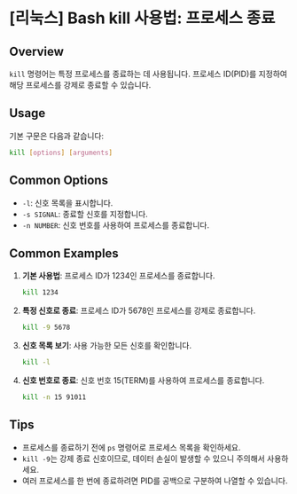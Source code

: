 # [리눅스] Bash kill 사용법: 프로세스 종료

## Overview
`kill` 명령어는 특정 프로세스를 종료하는 데 사용됩니다. 프로세스 ID(PID)를 지정하여 해당 프로세스를 강제로 종료할 수 있습니다.

## Usage
기본 구문은 다음과 같습니다:

```bash
kill [options] [arguments]
```

## Common Options
- `-l`: 신호 목록을 표시합니다.
- `-s SIGNAL`: 종료할 신호를 지정합니다.
- `-n NUMBER`: 신호 번호를 사용하여 프로세스를 종료합니다.

## Common Examples
1. **기본 사용법**: 프로세스 ID가 1234인 프로세스를 종료합니다.
   ```bash
   kill 1234
   ```

2. **특정 신호로 종료**: 프로세스 ID가 5678인 프로세스를 강제로 종료합니다.
   ```bash
   kill -9 5678
   ```

3. **신호 목록 보기**: 사용 가능한 모든 신호를 확인합니다.
   ```bash
   kill -l
   ```

4. **신호 번호로 종료**: 신호 번호 15(TERM)를 사용하여 프로세스를 종료합니다.
   ```bash
   kill -n 15 91011
   ```

## Tips
- 프로세스를 종료하기 전에 `ps` 명령어로 프로세스 목록을 확인하세요.
- `kill -9`는 강제 종료 신호이므로, 데이터 손실이 발생할 수 있으니 주의해서 사용하세요.
- 여러 프로세스를 한 번에 종료하려면 PID를 공백으로 구분하여 나열할 수 있습니다.